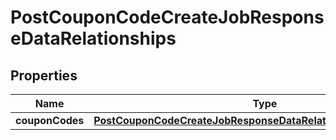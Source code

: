 # PostCouponCodeCreateJobResponseDataRelationships

## Properties
Name | Type | Description | Notes
------------ | ------------- | ------------- | -------------
**couponCodes** | [**PostCouponCodeCreateJobResponseDataRelationshipsCouponcodes**](PostCouponCodeCreateJobResponseDataRelationshipsCouponcodes.md) |  |  [optional]

